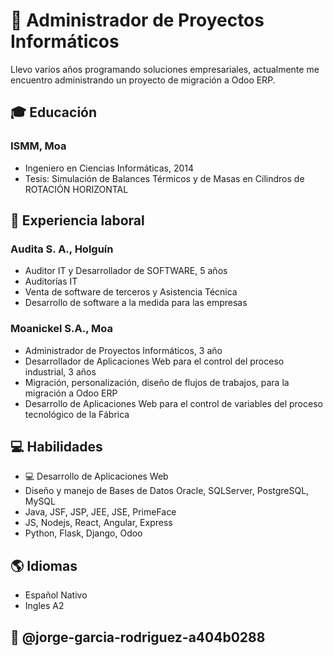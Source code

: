 # 💼 Administrador de Proyectos Informáticos
Llevo varios años programando soluciones empresariales, actualmente me encuentro administrando un proyecto de migración a Odoo ERP.

## 🎓 Educación
### ISMM, Moa
- Ingeniero en Ciencias Informáticas, 2014
- Tesis: Simulación de Balances Térmicos y de Masas en Cilindros de ROTACIÓN HORIZONTAL

## 💼 Experiencia laboral
### Audita S. A., Holguín
- Auditor IT y Desarrollador de SOFTWARE, 5 años
- Auditorías IT
- Venta de software de terceros y Asistencia Técnica
- Desarrollo de software a la medida para las empresas 

### Moanickel S.A., Moa
- Administrador de Proyectos Informáticos, 3 año
- Desarrollador de Aplicaciones Web para el control del proceso industrial, 3 años
- Migración, personalización, diseño de flujos de trabajos, para la migración a Odoo ERP
- Desarrollo de Aplicaciones Web para el control de variables del proceso tecnológico de la Fábrica

## 💻 Habilidades
- 💻 Desarrollo de Aplicaciones Web
- Diseño y manejo de Bases de Datos Oracle, SQLServer, PostgreSQL, MySQL
- Java, JSF, JSP, JEE, JSE, PrimeFace
- JS, Nodejs, React, Angular, Express
- Python, Flask, Django, Odoo

## 🌎 Idiomas

- Español Nativo
- Ingles A2

## 🔗 @jorge-garcia-rodriguez-a404b0288
